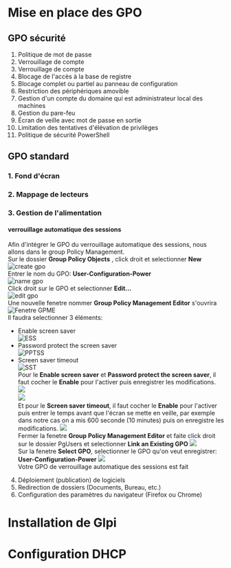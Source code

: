 # Mise en place des GPO
## GPO sécurité
1. Politique de mot de passe
2. Verrouillage de compte
3. Verrouillage de compte
4. Blocage de l'accès à la base de registre
5. Blocage complet ou partiel au panneau de configuration
6. Restriction des périphériques amovible
7. Gestion d'un compte du domaine qui est administrateur local des machines
8. Gestion du pare-feu
9. Écran de veille avec mot de passe en sortie
10. Limitation des tentatives d'élévation de privilèges
11. Politique de sécurité PowerShell
## GPO standard
### 1. Fond d'écran

### 2. Mappage de lecteurs

### 3. Gestion de l'alimentation
#### verrouillage automatique des sessions
Afin d'intégrer le GPO du verrouillage automatique des sessions, nous allons dans le group Policy Management.  
Sur le dossier **Group Policy Objects** , click droit et selectionner **New**  
![create gpo](../Ressources/create_gpo.png)  
Entrer le nom du GPO: **User-Configuration-Power**  
![name gpo](../Ressources/new_gpo.png)  
Click droit sur le GPO et selectionner **Edit...**  
![edit gpo](../Ressources/edit_gpo.png)  
Une nouvelle fenetre nommer **Group Policy Management Editor** s'ouvrira  
![Fenetre GPME](../Ressources/gpme.png)  
Il faudra selectionner 3 éléments: 
- Enable screen saver  
![ESS](../Ressources/enable_screen_saver.png)  
- Password protect the screen saver  
![PPTSS](../Ressources/password_protect_the_screen_saver.png)  
- Screen saver timeout  
![SST](../Ressources/screen_saver_timeout.png)  
Pour le **Enable screen saver** et **Password protect the screen saver**, il faut cocher le **Enable** pour l'activer puis enregistrer les modifications.  
![](../Ressources/enable_screen_saver_c.png)  
![](../Ressources/password_protect_the_screen_saver_c.png)  
Et pour le **Screen saver timeout**,  il faut cocher le **Enable** pour l'activer puis entrer le temps avant que l'écran se mette en veille, par exemple dans notre cas on a mis 600 seconde (10 minutes) puis on enregistre les modifications.
![](../Ressources/screen_saver_timeout_c.png)  
Fermer la fenetre **Group Policy Management Editor** et faite click droit sur le dossier PgUsers et selectionner **Link an Existing GPO**
![](../Ressources/link_gpo.png)  
Sur la fenetre **Select GPO**, selectionner le GPO qu'on veut enregistrer: **User-Configuration-Power**
![](../Ressources/select_gpo.png)  
Votre GPO de verrouillage automatique des sessions est fait

4. Déploiement (publication) de logiciels
5. Redirection de dossiers (Documents, Bureau, etc.)
6. Configuration des paramètres du navigateur (Firefox ou Chrome)
# Installation de Glpi
# Configuration DHCP
